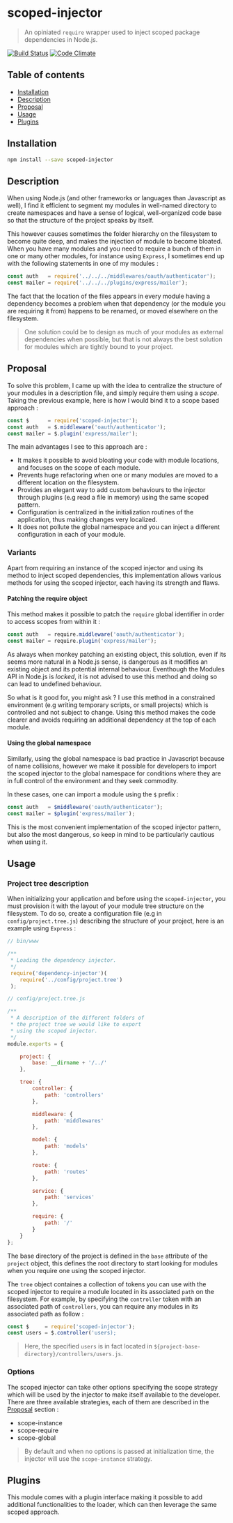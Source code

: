 # scoped-injector
> An opiniated `require` wrapper used to inject scoped package dependencies in Node.js.

[![Build Status](https://travis-ci.org/HQarroum/timed-cache.svg?branch=master)](https://travis-ci.org/HQarroum/scoped-injector) [![Code Climate](https://codeclimate.com/repos/55e34093e30ba072de0013d2/badges/acc2df5cc7f78c301ad9/gpa.svg)](https://codeclimate.com/repos/55e34093e30ba072de0013d2/feed)

## Table of contents

- [Installation](#installation)
- [Description](#description)
- [Proposal](#proposal)
- [Usage](#usage)
- [Plugins](#plugins)

## Installation

```bash
npm install --save scoped-injector
```

## Description

When using Node.js (and other frameworks or languages than Javascript as well), I find it efficient to segment my modules in well-named directory to create namespaces and have a sense of logical, well-organized code base so that the structure of the project speaks by itself.

This however causes sometimes the folder hierarchy on the filesystem to become quite deep, and makes the injection of module to become bloated. When you have many modules and you need to require a bunch of them in one or many other modules, for instance using `Express`, I sometimes end up with the following statements in one of my modules :

```javascript
const auth   = require('../../../middlewares/oauth/authenticator');
const mailer = require('../../../plugins/express/mailer');
```

The fact that the location of the files appears in every module having a dependency becomes a problem when that dependency (or the module you are requiring it from) happens to be renamed, or moved elsewhere on the filesystem.

> One solution could be to design as much of your modules as external dependencies when possible, but that is not always the best solution for modules which are tightly bound to your project.

## Proposal

To solve this problem, I came up with the idea to centralize the structure of your modules in a description file, and simply require them using a *scope*. Taking the previous example, here is how I would bind it to a scope based approach :

```javascript
const $      = require('scoped-injector');
const auth   = $.middleware('oauth/authenticator');
const mailer = $.plugin('express/mailer');
```

The main advantages I see to this approach are :

 * It makes it possible to avoid bloating your code with module locations, and focuses on the scope of each module.
 * Prevents huge refactoring when one or many modules are moved to a different location on the filesystem.
 * Provides an elegant way to add custom behaviours to the injector through plugins (e.g read a file in memory) using the same scoped pattern.
 * Configuration is centralized in the initialization routines of the application, thus making changes very localized.
 * It does not pollute the global namespace and you can inject a different configuration in each of your module.

### Variants

Apart from requiring an instance of the scoped injector and using its method to inject scoped dependencies, this implementation allows various methods for using the scoped injector, each having its strength and flaws.

#### Patching the require object

This method makes it possible to patch the `require` global identifier in order to access scopes from within it :

```javascript
const auth   = require.middleware('oauth/authenticator');
const mailer = require.plugin('express/mailer');
```

As always when monkey patching an existing object, this solution, even if its seems more natural in a Node.js sense, is dangerous as it modifies an existing object and its potential internal behaviour. Eventhough the Modules API in Node.js is *locked*, it is not advised to use this method and doing so can lead to undefined behaviour.

So what is it good for, you might ask ? I use this method in a constrained environment (e.g writing temporary scripts, or small projects) which is controlled and not subject to change. Using this method makes the code clearer and avoids requiring an additional dependency at the top of each module.

#### Using the global namespace

Similarly, using the global namespace is bad practice in Javascript because of name collisions, however we make it possible for developers to import the scoped injector to the global namespace for conditions where they are in full control of the environment and they seek commodity.

In these cases, one can import a module using the `$` prefix :

```javascript
const auth   = $middleware('oauth/authenticator');
const mailer = $plugin('express/mailer');
```

This is the most convenient implementation of the scoped injector pattern, but also the most dangerous, so keep in mind to be particularly cautious when using it.

## Usage

### Project tree description

When initializing your application and before using the `scoped-injector`, you must provision it with the layout of your module tree structure on the filesystem. To do so, create a configuration file (e.g in `config/project.tree.js`) describing the structure of your project, here is an example using `Express` :

```javascript
// bin/www

/**
 * Loading the dependency injector.
 */
 require('dependency-injector')(
    require('../config/project.tree')
 );
```

```javascript
// config/project.tree.js

/**
 * A description of the different folders of
 * the project tree we would like to export
 * using the scoped injector.
 */
module.exports = {

    project: {
        base: __dirname + '/../'
    },

    tree: {
        controller: {
            path: 'controllers'
        },

        middleware: {
            path: 'middlewares'
        },

        model: {
            path: 'models'
        },

        route: {
            path: 'routes'
        },

        service: {
            path: 'services'
        },

        require: {
            path: '/'
        }
    }
};
```

The base directory of the project is defined in the `base` attribute of the `project` object, this defines the root directory to start looking for modules when you require one using the scoped injector.

The `tree` object containes a collection of tokens you can use with the scoped injector to require a module located in its associated `path` on the filesystem. For example, by specifying the `controller` token with an associated path of `controllers`, you can require any modules in its associated path as follow :

```javascript
const $     = require('scoped-injector');
const users = $.controller('users);
```

> Here, the specified `users` is in fact located in `${project-base-directory}/controllers/users.js`.

### Options

The scoped injector can take other options specifying the scope strategy which will be used by the injector to make itself available to the developer. There are three available strategies, each of them are described in the [Proposal](#proposal) section :

 - scope-instance
 - scope-require
 - scope-global
 
 > By default and when no options is passed at initialization time, the injector will use the `scope-instance` strategy.

## Plugins

This module comes with a plugin interface making it possible to add additional functionalities to the loader, which can then leverage the same scoped approach.
